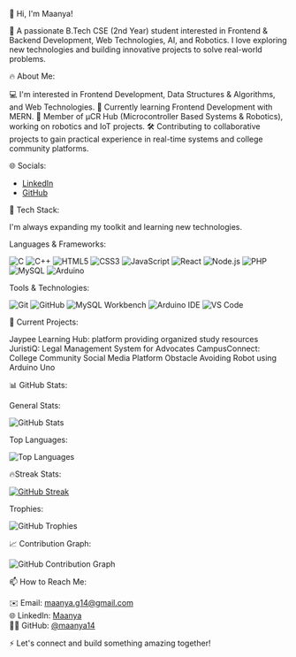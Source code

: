 👋 Hi, I'm Maanya!

🚀 A passionate B.Tech CSE (2nd Year) student interested in Frontend & Backend Development, Web Technologies, AI, and Robotics. I love exploring new technologies and building innovative projects to solve real-world problems.

🔥 About Me:

💻 I'm interested in Frontend Development, Data Structures & Algorithms, and Web Technologies.
🌱 Currently learning Frontend Development with MERN.
🤖 Member of μCR Hub (Microcontroller Based Systems & Robotics), working on robotics and IoT projects.
🛠️ Contributing to collaborative projects to gain practical experience in real-time systems and college community platforms.

🌐 Socials:
- [LinkedIn](www.linkedin.com/in/maanya14)
- [GitHub](https://github.com/maanya14)


💪 Tech Stack:

I'm always expanding my toolkit and learning new technologies.

Languages & Frameworks:

![C](https://img.shields.io/badge/C-00599C?style=flat&logo=c&logoColor=white)
![C++](https://img.shields.io/badge/C++-00599C?style=flat&logo=c%2B%2B&logoColor=white)
![HTML5](https://img.shields.io/badge/HTML5-E34F26?style=flat&logo=html5&logoColor=white)
![CSS3](https://img.shields.io/badge/CSS3-1572B6?style=flat&logo=css3&logoColor=white)
![JavaScript](https://img.shields.io/badge/JavaScript-F7DF1E?style=flat&logo=javascript&logoColor=black)
![React](https://img.shields.io/badge/React-61DAFB?style=flat&logo=react&logoColor=black)
![Node.js](https://img.shields.io/badge/Node.js-339933?style=flat&logo=nodedotjs&logoColor=white)
![PHP](https://img.shields.io/badge/PHP-777BB4?style=flat&logo=php&logoColor=white)
![MySQL](https://img.shields.io/badge/MySQL-4479A1?style=flat&logo=mysql&logoColor=white)
![Arduino](https://img.shields.io/badge/Arduino-00979D?style=flat&logo=arduino&logoColor=white)

Tools & Technologies:

![Git](https://img.shields.io/badge/Git-F05032?style=flat&logo=git&logoColor=white)
![GitHub](https://img.shields.io/badge/GitHub-181717?style=flat&logo=github&logoColor=white)
![MySQL Workbench](https://img.shields.io/badge/MySQL_Workbench-4479A1?style=flat&logo=mysql&logoColor=white)
![Arduino IDE](https://img.shields.io/badge/Arduino_IDE-00979D?style=flat&logo=arduino&logoColor=white)
![VS Code](https://img.shields.io/badge/VS%20Code-007ACC?style=flat&logo=visual-studio-code&logoColor=white)

📌 Current Projects:

Jaypee Learning Hub: platform providing organized study resources
JuristiQ: Legal Management System for Advocates
CampusConnect: College Community Social Media Platform
Obstacle Avoiding Robot using Arduino Uno


📊 GitHub Stats:

General Stats:

![GitHub Stats](https://github-readme-stats.vercel.app/api?username=maanya14&show_icons=true&theme=dracula&count_private=true)

Top Languages:

![Top Languages](https://github-readme-stats.vercel.app/api/top-langs/?username=maanya14&layout=compact&theme=dracula)

🔥Streak Stats:

[![GitHub Streak](https://streak-stats.demolab.com?user=maanya14&theme=dracula)](https://git.io/streak-stats)

Trophies:

![GitHub Trophies](https://github-profile-trophy.vercel.app/?username=maanya14&theme=dracula)

📈 Contribution Graph:

![GitHub Contribution Graph](https://github-readme-activity-graph.vercel.app/graph?username=maanya14&theme=dracula)

📫 How to Reach Me:

✉️ Email: [maanya.g14@gmail.com](mailto:maanya.g14@gmail.com)  
🌐 LinkedIn: [Maanya](www.linkedin.com/in/maanya14)  
🧑‍💻 GitHub: [@maanya14](https://github.com/maanya14)  


⚡ Let's connect and build something amazing together!
